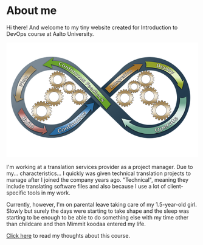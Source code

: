 # About me

Hi there! And welcome to my tiny website created for Introduction to DevOps course at Aalto University. 

![DevOps cycle](devops-image.png "Image by Dirk Wouters from Pixabay")

I'm working at a translation services provider as a project manager. Due to my... characteristics... I quickly was given 
technical translation projects to manage after I joined the company years ago. "Technical", meaning they include 
translating software files and also because I use a lot of client-specific tools in my work.

Currently, however, I'm on parental leave taking care of my 1.5-year-old girl. Slowly but surely the days were starting 
to take shape and the sleep was starting to be enough to be able to do something else with my time other than childcare
and then Mimmit koodaa entered my life.

[Click here](diary-014.html) to read my thoughts about this course.
